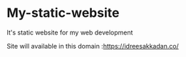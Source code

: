 # My-static-website

It's static website for my web development


Site will available in this domain :https://idreesakkadan.co/
